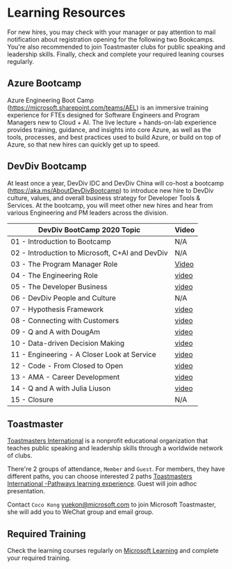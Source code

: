 # Learning Resources

For new hires, you may check with your manager or pay attention to mail notification about registration opening for the following two Bookcamps. You're also recommended to join Toastmaster clubs for public speaking and leadership skills. Finally, check and complete your required leaning courses regularly.

## Azure Bootcamp 

Azure Engineering Boot Camp (https://microsoft.sharepoint.com/teams/AEL) is an immersive training experience for FTEs designed for Software Engineers and Program Managers new to Cloud + AI. The live lecture + hands-on-lab experience provides training, guidance, and insights into core Azure, as well as the tools, processes, and best practices used to build Azure, or build on top of Azure, so that new hires can quickly get up to speed. 

## DevDiv Bootcamp
At least once a year, DevDiv IDC and DevDiv China will co-host a bootcamp (https://aka.ms/AboutDevDivBootcamp) to introduce new hire to DevDiv culture, values, and overall business strategy for Developer Tools & Services. At the bootcamp, you will meet other new hires and hear from various Engineering and PM leaders across the division.

|DevDiv BootCamp 2020 Topic|Video|
|-----|-----|
|01 - Introduction to Bootcamp|N/A|
|02 - Introduction to Microsoft, C+AI and DevDiv|N/A|
|03 - The Program Manager Role|[Video](https://web.microsoftstream.com/video/10f7a3ff-0400-9fb2-7171-f1eb1d915a5d)|
|04 - The Engineering Role|[video](https://web.microsoftstream.com/video/475da1ff-0400-9fb2-6355-f1eb1d9fdf10)|
|05 - The Developer Business|[video](https://web.microsoftstream.com/video/a438a4ff-0400-9fb2-8eaf-f1eb1d9f3531)|
|06 - DevDiv People and Culture|N/A|
|07 - Hypothesis Framework|[video](https://web.microsoftstream.com/video/a438a4ff-0400-9fb2-8751-f1eb1e4ed9d3)|
|08 - Connecting with Customers|[video](https://web.microsoftstream.com/video/7813a4ff-0400-9fb2-bb2e-f1eb1e5612b5)|
|09 - Q and A with DougAm|[video](https://web.microsoftstream.com/video/6715a4ff-0400-9fb2-1d04-f1eb1e664a01)|
|10 - Data-driven Decision Making|[video](https://web.microsoftstream.com/video/8855a1ff-0400-9fb5-ffc0-f1eb1e71267d)|
|11 - Engineering - A Closer Look at Service|[video](https://web.microsoftstream.com/video/43f7a3ff-0400-9fb2-cdc6-f1eb1f15f05b)|
|12 - Code - From Closed to Open|[video](https://web.microsoftstream.com/video/43f7a3ff-0400-9fb2-679f-f1eb1f1e7bfe)|
|13 - AMA - Career Development|[video](https://web.microsoftstream.com/video/43f7a3ff-0400-9fb2-7325-f1eb1f3e8881)|
|14 - Q and A with Julia Liuson|[video](https://web.microsoftstream.com/video/475da1ff-0400-9fb2-58a6-f1eb1f3dfe76)|
|15 - Closure|N/A|

## Toastmaster

[Toastmasters International](https://www.toastmasters.org/about/all-about-toastmasters) is a nonprofit educational organization that teaches public speaking and leadership skills through a worldwide network of clubs. 

There're 2 groups of attendance, `Member` and `Guest`. For members, they have different paths, you can choose interested 2 paths [Toastmasters International -Pathways learning experience](https://www.toastmasters.org/pathways-overview). Guest will join adhoc presentation.

Contact `Coco Kong` <yuekon@microsoft.com> to join Microsoft Toastmaster, she will add you to WeChat group and email group. 

## Required Training

Check the learning courses regularly on [Microsoft Learning](https://microsoft.sharepoint.com/sites/infopedia) and complete your required training.
